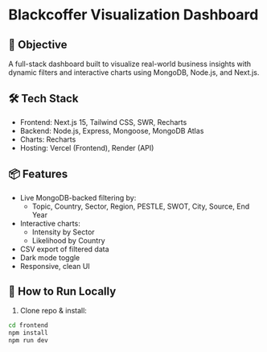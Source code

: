 # Blackcoffer Visualization Dashboard

## 🧠 Objective
A full-stack dashboard built to visualize real-world business insights with dynamic filters and interactive charts using MongoDB, Node.js, and Next.js.

## 🛠 Tech Stack
- Frontend: Next.js 15, Tailwind CSS, SWR, Recharts
- Backend: Node.js, Express, Mongoose, MongoDB Atlas
- Charts: Recharts
- Hosting: Vercel (Frontend), Render (API)

## 📦 Features
- Live MongoDB-backed filtering by:
  - Topic, Country, Sector, Region, PESTLE, SWOT, City, Source, End Year
- Interactive charts:
  - Intensity by Sector
  - Likelihood by Country
- CSV export of filtered data
- Dark mode toggle
- Responsive, clean UI

## 🧪 How to Run Locally

1. Clone repo & install:
```bash
cd frontend
npm install
npm run dev

